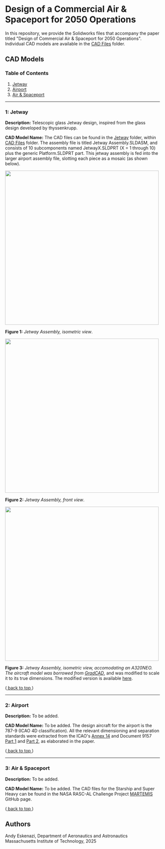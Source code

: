# Design of a Commercial Air & Spaceport for 2050 Operations
In this repository, we provide the Solidworks files that accompany the paper titled "Design of Commercial Air & Spaceport for 2050 Operations". Individual CAD models are available in the [CAD Files](https://github.com/andyeske/Air-and-Spaceport/tree/main/CAD%20Files) folder.

## CAD Models
 
### Table of Contents

1. [ Jetway ](#jetway)
2. [ Airport ](#airport)
3. [ Air & Spaceport ](#airspace)

---
<a name="jetway"></a>
### 1: Jetway

**Description:** Telescopic glass Jetway design, inspired from the glass design developed by thyssenkrupp.

**CAD Model Name:** The CAD files can be found in the [Jetway](https://github.com/andyeske/Air-and-Spaceport/tree/main/CAD%20Files/Jetway) folder, within [CAD Files](https://github.com/andyeske/Air-and-Spaceport/tree/main/CAD%20Files) folder. The assembly file is titled Jetway Assembly.SLDASM, and consists of 10 subcomponents named JetwayX.SLDPRT (X = 1 through 10) plus the generic Platform.SLDPRT part. This jetway assembly is fed into the larger airport assembly file, slotting each piece as a mosaic (as shown below). 

<p align="left">
<img src="https://github.com/andyeske/Air-and-Spaceport/blob/main/Sample%20Figures/Jetway%201.png" width="500"> 

**Figure 1:** _Jetway Assembly, isometric view_.
</p>

<p align="left">
<img src="https://github.com/andyeske/Air-and-Spaceport/blob/main/Sample%20Figures/Jetway%202.png" width="500"> 

**Figure 2:** _Jetway Assembly, front view_.
</p>

<p align="left">
<img src="https://github.com/andyeske/Air-and-Spaceport/blob/main/Sample%20Figures/Jeyway%203.png" width="500"> 

**Figure 3:** _Jetway Assembly, isometric view, accomodating an A320NEO. The aircraft model was borrowed from [GradCAD](https://grabcad.com/library/airbus-a320neo-1)_, and was modified to scale it to its true dimensions. The modified version is available [here](https://mitprod-my.sharepoint.com/:u:/g/personal/andyeske_mit_edu/EU3BBaGzz21Ol-wAOqSJpiABEUa_MX_J59f_II93EeJ3Pg?e=gCwyBt).
</p>

([ back to top ](#back_to_top))

---
<a name="airport"></a>
### 2: Airport

**Description:** To be added.

**CAD Model Name:** To be added. The design aircraft for the airport is the 787-9 (ICAO 4D classification). All the relevant dimensioning and separation standards were extracted from the ICAO's [Annex 14](https://github.com/andyeske/Air-and-Spaceport/blob/main/Documents/ICAO%20Annex%2014.pdf) and Document 9157 [Part 1](https://github.com/andyeske/Air-and-Spaceport/blob/main/Documents/ICAO%20Doc%209157%20-%20Part%201.pdf) and [Part 2](https://github.com/andyeske/Air-and-Spaceport/blob/main/Documents/ICAO%20Doc%209157%20-%20Part%202.pdf), as elaborated in the paper.

([ back to top ](#back_to_top))

---
<a name="airspace"></a>
### 3: Air & Spaceport

**Description:** To be added.

**CAD Model Name:** To be added. The CAD files for the Starship and Super Heavy can be found in the NASA RASC-AL Challenge Project [MARTEMIS](https://github.com/andyeske/MARTEMIS) GitHub page.

([ back to top ](#back_to_top))

## Authors

Andy Eskenazi, Department of Aeronautics and Astronautics <br />
Massachusetts Institute of Technology, 2025 <br />
